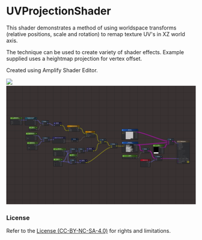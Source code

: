 # UVProjectionShader

This shader demonstrates a method of using worldspace transforms (relative positions, scale and rotation) to remap texture UV's in XZ world axis.

The technique can be used to create variety of shader effects. Example supplied uses a heightmap projection for vertex offset.

Created using Amplify Shader Editor.

<img src='/images/uv-projection-shader-01.gif'/>

<img src='/images/uv-projection-shader-02.png'/>

### License

Refer to the [License (CC-BY-NC-SA-4.0)](LICENSE.md) for rights and limitations.
